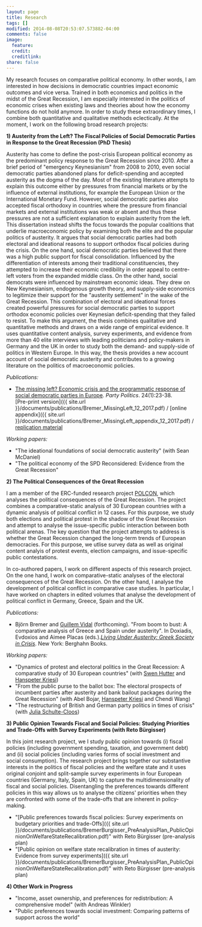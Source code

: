 ```yaml
---
layout: page
title: Research
tags: []
modified: 2014-08-08T20:53:07.573882-04:00
comments: false
image:
  feature:
  credit:
  creditlink: 
share: false
---
```


My research focuses on comparative political economy. In other words, I am interested in how decisions in democratic countries impact economic outcomes and vice versa. Trained in both economics and politics in the midst of the Great Recession, I am especially interested in the politics of economic crises when existing laws and theories about how the economy functions do not hold anymore. In order to study these extraordinary times, I combine both quantitative and qualitative methods eclectically. At the moment, I work on the following broad research projects: 

**1) Austerity from the Left? The Fiscal Policies of Social Democratic Parties in Response to the Great Recession (PhD Thesis)**

Austerity has come to define the post-crisis European political economy as the predominant policy response to the Great Recession since 2010. After a brief period of "emergency Keynesianism" from 2008 to 2010, even social democratic parties abandoned plans for deficit-spending and accepted austerity as the dogma of the day. Most of the existing literature attempts to explain this outcome either by pressures from financial markets or by the influence of external institutions, for example the European Union or the International Monetary Fund. However, social democratic parties also accepted fiscal orthodoxy in countries where the pressure from financial markets and external institutions was weak or absent and thus these pressures are not a sufficient explanation to explain austerity from the left. This dissertation instead shifts the focus towards the popular coalitions that underlie macroeconomic policy by examining both the elite and the popular politics of austerity. It argues that social democratic parties had both electoral and ideational reasons to support orthodox fiscal policies during the crisis. On the one hand, social democratic parties believed that there was a high public support for fiscal consolidation. Influenced by the differentiation of interests among their traditional constituencies, they attempted to increase their economic credibility in order appeal to centre-left voters from the expanded middle class. On the other hand, social democrats were influenced by mainstream economic ideas. They drew on New Keynesianism, endogenous growth theory, and supply-side economics to legitimize their support for the "austerity settlement" in the wake of the Great Recession. This combination of electoral and ideational forces created powerful pressures for social democratic parties to support orthodox economic policies over Keynesian deficit-spending that they failed to resist. To make this argument, the thesis combines qualitative and quantitative methods and draws on a wide range of empirical evidence. It uses quantitative content analysis, survey experiments, and evidence from more than 40 elite interviews with leading politicians and policy-makers in Germany and the UK in order to study both the demand- and supply-side of politics in Western Europe. In this way, the thesis provides a new account account of social democratic austerity and contributes to a growing literature on the politics of macroeconomic policies.

*Publications:*

* [The missing left? Economic crisis and the programmatic response of social democratic parties in Europe](http://journals.sagepub.com/doi/abs/10.1177/1354068817740745). *Party Politics*. 24(1):23-38. <br/>
[Pre-print version]({{ site.url }}/documents/publications/Bremer_MissingLeft_12_2017.pdf) / [online appendix]({{ site.url }}/documents/publications/Bremer_MissingLeft_appendix_12_2017.pdf) / [replication material](https://dataverse.harvard.edu/dataset.xhtml?persistentId=doi:10.7910/DVN/LBO6KC)

*Working papers:*

* "The ideational foundations of social democratic austerity" (with Sean McDaniel)
* "The political economy of the SPD Reconsidered: Evidence from the Great Recession"

**2) The Political Consequences of the Great Recession** 

I am a member of the ERC-funded research project [POLCON](http://www.eui.eu/Projects/POLCON/Home.aspx), which analyses the political consequences of the Great Recession.  The project combines a comparative-static analysis of 30 European countries with a dynamic analysis of political conflict in 12 cases. For this purpose, we study both elections and political protest in the shadow of the Great Recession and attempt to analyse the issue-specific public interaction between both political arenas. The key question that the project attempts to address is whether the Great Recession changed the long-term trends of European democracies. For this purpose, we utlise survey data as well as original content analyis of protest events, election campaigns, and issue-specific public contestations.

In co-authored papers, I work on different aspects of this research project. On the one hand, I work on comparative-static analyses of the electoral consequences of the Great Recession. On the other hand, I analyse the development of political conflict in comparative case studies. In particular, I have worked on chapters in edited volumes that analyse the development of political conflict in Germany, Greece, Spain and the UK.

*Publications:*

* Björn Bremer and [Guillem Vidal](http://guillemvidal.eu/) (forthcoming). "From boom to bust: A comparative analysis of Greece and Spain under austerity". In Doxiadis, Evdoxios and Aimee Placas (eds.).*[Living Under Austerity: Greek Society in Crisis](http://www.berghahnbooks.com/title/DoxiadisLiving)*. New York: Berghahn Books.

*Working papers:*

* "Dynamics of protest and electoral politics in the Great
Recession: A comparative study of 30 European countries" (with [Swen Hutter](http://www.swen-hutter.eu/) and [Hanspeter Kriesi](http://www.eui.eu/DepartmentsAndCentres/PoliticalAndSocialSciences/People/Professors/Kriesi.aspx))
* "From the public purse to the ballot box: The electoral prospects of incumbent parties after austerity and bank bailout packages during the Great Recession" (with Abel Bojar, [Hanspeter Kriesi](http://www.eui.eu/DepartmentsAndCentres/PoliticalAndSocialSciences/People/Professors/Kriesi.aspx) and Chendi Wang)
* "The restructuring of British and German party politics in times of crisis" (with [Julia Schulte-Cloos](https://jschultecloos.github.io/))

**3) Public Opinion Towards Fiscal and Social Policies: Studying Priorities and Trade-Offs with Survey Experiments (with Reto Bürgisser)** 

In this joint research project, we I study public opinion towards (i) fiscal policies (including government spending, taxation, and government debt) and (ii) social policies (including varies forms of social investment and social consumption). The research project brings together our substantive interests in the politics of fiscal policies and the welfare state and it uses original conjoint and split-sample survey experiments in four European countries (Germany, Italy, Spain, UK) to capture the multidimensionality of fiscal and social policies. Disentangling the preferences towards different policies in this way allows us to analyse the citizens' priorities when they are confronted with some of the trade-offs that are inherent in policy-making.  

* "[Public preferences towards fiscal policies: Survey experiments on budgetary priorities and trade-Offs]({{ site.url }}/documents/publications/BremerBurgisser_PreAnalysisPlan_PublicOpinionOnWelfareStateRecalibration.pdf)" with Reto Bürgisser (pre-analysis plan)
* "[Public opinion on welfare state recalibration in times of austerity: Evidence from survey experiments]({{ site.url }}/documents/publications/BremerBurgisser_PreAnalysisPlan_PublicOpinionOnWelfareStateRecalibration.pdf)" with Reto Bürgisser (pre-analysis plan)

**4) Other Work in Progress**

* "Income, asset ownership, and preferences for redistribution: A comprehensive model" (with Andreas Winkler)
* "Public preferences towards social investment: Comparing patterns of support across the world"
